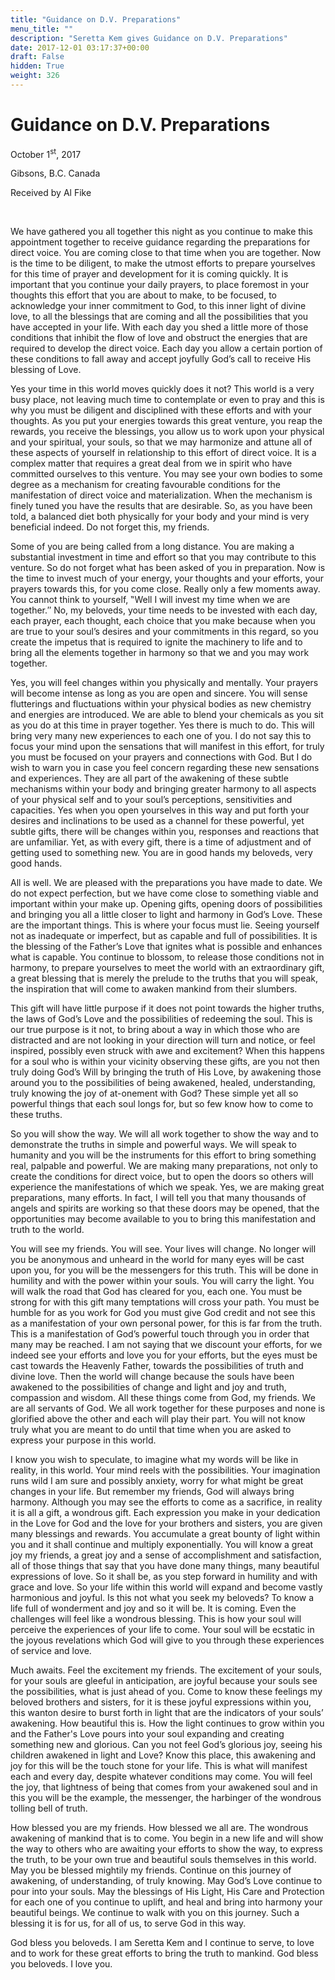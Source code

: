 ```yaml
---
title: "Guidance on D.V. Preparations"
menu_title: ""
description: "Seretta Kem gives Guidance on D.V. Preparations"
date: 2017-12-01 03:17:37+00:00
draft: False
hidden: True
weight: 326
---
```

# Guidance on D.V. Preparations

October 1<sup>st</sup>, 2017

Gibsons, B.C. Canada

Received by Al Fike

 

We have gathered you all together this night as you continue to make this appointment together to receive guidance regarding the preparations for direct voice. You are coming close to that time when you are together. Now is the time to be diligent, to make the utmost efforts to prepare yourselves for this time of prayer and development for it is coming quickly. It is important that you continue your daily prayers, to place foremost in your thoughts this effort that you are about to make, to be focused, to acknowledge your inner commitment to God, to this inner light of divine love, to all the blessings that are coming and all the possibilities that you have accepted in your life. With each day you shed a little more of those conditions that inhibit the flow of love and obstruct the energies that are required to develop the direct voice. Each day you allow a certain portion of these conditions to fall away and accept joyfully God’s call to receive His blessing of Love.

Yes your time in this world moves quickly does it not? This world is a very busy place, not leaving much time to contemplate or even to pray and this is why you must be diligent and disciplined with these efforts and with your thoughts. As you put your energies towards this great venture, you reap the rewards, you receive the blessings, you allow us to work upon your physical and your spiritual, your souls, so that we may harmonize and attune all of these aspects of yourself in relationship to this effort of direct voice. It is a complex matter that requires a great deal from we in spirit who have committed ourselves to this venture. You may see your own bodies to some degree as a mechanism for creating favourable conditions for the manifestation of direct voice and materialization. When the mechanism is finely tuned you have the results that are desirable. So, as you have been told, a balanced diet both physically for your body and your mind is very beneficial indeed. Do not forget this, my friends.

Some of you are being called from a long distance. You are making a substantial investment in time and effort so that you may contribute to this venture. So do not forget what has been asked of you in preparation. Now is the time to invest much of your energy, your thoughts and your efforts, your prayers towards this, for you come close. Really only a few moments away. You cannot think to yourself, ‟Well I will invest my time when we are together.″ No, my beloveds, your time needs to be invested with each day, each prayer, each thought, each choice that you make because when you are true to your soul’s desires and your commitments in this regard, so you create the impetus that is required to ignite the machinery to life and to bring all the elements together in harmony so that we and you may work together.

Yes, you will feel changes within you physically and mentally. Your prayers will become intense as long as you are open and sincere. You will sense flutterings and fluctuations within your physical bodies as new chemistry and energies are introduced. We are able to blend your chemicals as you sit as you do at this time in prayer together. Yes there is much to do. This will bring very many new experiences to each one of you. I do not say this to focus your mind upon the sensations that will manifest in this effort, for truly you must be focused on your prayers and connections with God. But I do wish to warn you in case you feel concern regarding these new sensations and experiences. They are all part of the awakening of these subtle mechanisms within your body and bringing greater harmony to all aspects of your physical self and to your soul’s perceptions, sensitivities and capacities. Yes when you open yourselves in this way and put forth your desires and inclinations to be used as a channel for these powerful, yet subtle gifts, there will be changes within you, responses and reactions that are unfamiliar. Yet, as with every gift, there is a time of adjustment and of getting used to something new. You are in good hands my beloveds, very good hands.

All is well. We are pleased with the preparations you have made to date. We do not expect perfection, but we have come close to something viable and important within your make up. Opening gifts, opening doors of possibilities and bringing you all a little closer to light and harmony in God’s Love. These are the important things. This is where your focus must lie. Seeing yourself not as inadequate or imperfect, but as capable and full of possibilities. It is the blessing of the Father’s Love that ignites what is possible and enhances what is capable. You continue to blossom, to release those conditions not in harmony, to prepare yourselves to meet the world with an extraordinary gift, a great blessing that is merely the prelude to the truths that you will speak, the inspiration that will come to awaken mankind from their slumbers.

This gift will have little purpose if it does not point towards the higher truths, the laws of God’s Love and the possibilities of redeeming the soul. This is our true purpose is it not, to bring about a way in which those who are distracted and are not looking in your direction will turn and notice, or feel inspired, possibly even struck with awe and excitement? When this happens for a soul who is within your vicinity observing these gifts, are you not then truly doing God’s Will by bringing the truth of His Love, by awakening those around you to the possibilities of being awakened, healed, understanding, truly knowing the joy of at-onement with God? These simple yet all so powerful things that each soul longs for, but so few know how to come to these truths.

So you will show the way. We will all work together to show the way and to demonstrate the truths in simple and powerful ways. We will speak to humanity and you will be the instruments for this effort to bring something real, palpable and powerful. We are making many preparations, not only to create the conditions for direct voice, but to open the doors so others will experience the manifestations of which we speak. Yes, we are making great preparations, many efforts. In fact, I will tell you that many thousands of angels and spirits are working so that these doors may be opened, that the opportunities may become available to you to bring this manifestation and truth to the world.

You will see my friends. You will see. Your lives will change. No longer will you be anonymous and unheard in the world for many eyes will be cast upon you, for you will be the messengers for this truth. This will be done in humility and with the power within your souls. You will carry the light. You will walk the road that God has cleared for you, each one. You must be strong for with this gift many temptations will cross your path. You must be humble for as you work for God you must give God credit and not see this as a manifestation of your own personal power, for this is far from the truth. This is a manifestation of God’s powerful touch through you in order that many may be reached. I am not saying that we discount your efforts, for we indeed see your efforts and love you for your efforts, but the eyes must be cast towards the Heavenly Father, towards the possibilities of truth and divine love. Then the world will change because the souls have been awakened to the possibilities of change and light and joy and truth, compassion and wisdom. All these things come from God, my friends. We are all servants of God. We all work together for these purposes and none is glorified above the other and each will play their part. You will not know truly what you are meant to do until that time when you are asked to express your purpose in this world.

I know you wish to speculate, to imagine what my words will be like in reality, in this world. Your mind reels with the possibilities. Your imagination runs wild I am sure and possibly anxiety, worry for what might be great changes in your life. But remember my friends, God will always bring harmony. Although you may see the efforts to come as a sacrifice, in reality it is all a gift, a wondrous gift. Each expression you make in your dedication in the Love for God and the love for your brothers and sisters, you are given many blessings and rewards. You accumulate a great bounty of light within you and it shall continue and multiply exponentially. You will know a great joy my friends, a great joy and a sense of accomplishment and satisfaction, all of those things that say that you have done many things, many beautiful expressions of love. So it shall be, as you step forward in humility and with grace and love. So your life within this world will expand and become vastly harmonious and joyful. Is this not what you seek my beloveds? To know a life full of wonderment and joy and so it will be. It is coming. Even the challenges will feel like a wondrous blessing. This is how your soul will perceive the experiences of your life to come. Your soul will be ecstatic in the joyous revelations which God will give to you through these experiences of service and love.

Much awaits. Feel the excitement my friends. The excitement of your souls, for your souls are gleeful in anticipation, are joyful because your souls see the possibilities, what is just ahead of you. Come to know these feelings my beloved brothers and sisters, for it is these joyful expressions within you, this wanton desire to burst forth in light that are the indicators of your souls’ awakening. How beautiful this is. How the light continues to grow within you and the Father's Love pours into your soul expanding and creating something new and glorious. Can you not feel God’s glorious joy, seeing his children awakened in light and Love? Know this place, this awakening and joy for this will be the touch stone for your life. This is what will manifest each and every day, despite whatever conditions may come. You will feel the joy, that lightness of being that comes from your awakened soul and in this you will be the example, the messenger, the harbinger of the wondrous tolling bell of truth.

How blessed you are my friends. How blessed we all are. The wondrous awakening of mankind that is to come. You begin in a new life and will show the way to others who are awaiting your efforts to show the way, to express the truth, to be your own true and beautiful souls themselves in this world. May you be blessed mightily my friends. Continue on this journey of awakening, of understanding, of truly knowing. May God’s Love continue to pour into your souls. May the blessings of His Light, His Care and Protection for each one of you continue to uplift, and heal and bring into harmony your beautiful beings. We continue to walk with you on this journey. Such a blessing it is for us, for all of us, to serve God in this way. 

God bless you beloveds. I am Seretta Kem and I continue to serve, to love and to work for these great efforts to bring the truth to mankind. God bless you beloveds. I love you.